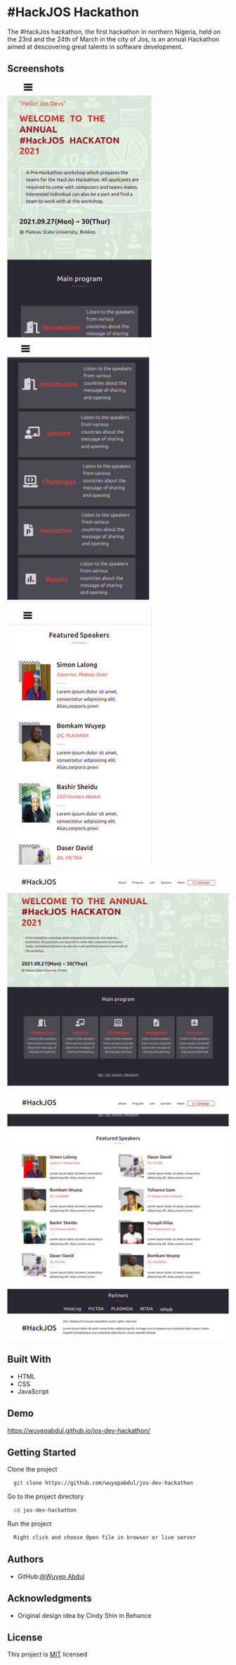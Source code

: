 # #HackJOS Hackathon

The #HackJos hackathon, the first hackathon in northern Nigeria, held on the 23rd and the 24th of March in the city of Jos, is an annual Hackathon aimed at descovering great talents in software development.

## Screenshots

<img src="images/mobile1.png"><br>

<img src="images/mobile2.png"><br>

<img src="images/mobile3.png"><br>

<img src="images/desktop1.png"><br>

<img src="images/desktop2.png">

## Built With

- HTML
- CSS
- JavaScript

## Demo

https://wuyepabdul.github.io/jos-dev-hackathon/

## Getting Started

Clone the project

```bash
  git clone https://github.com/wuyepabdul/jos-dev-hackathon
```

Go to the project directory

```bash
  cd jos-dev-hackathon
```

Run the project

```bash
  Right click and choose Open file in browser or live server

```

## Authors

- GitHub:[@Wuyep Abdul](https://www.github.com/wuyepabdul)

## Acknowledgments

- Original design idea by Cindy Shin in Behance

## License

This project is [MIT](https://choosealicense.com/licenses/mit/) licensed
